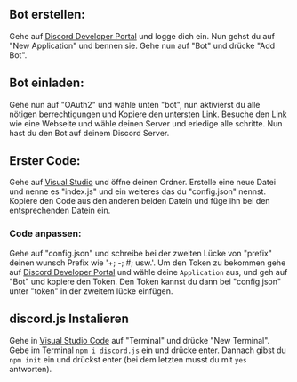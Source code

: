 ## Bot erstellen:
Gehe auf [Discord Developer Portal](https://discord.com/developers/applications) und logge dich ein. Nun gehst du auf "New Application" und bennen sie. Gehe nun
auf "Bot" und drücke "Add Bot". 

## Bot einladen:
Gehe nun auf "OAuth2" und wähle unten "bot", nun aktivierst du alle nötigen berrechtigungen und Kopiere den untersten Link. Besuche den Link wie eine Webseite und wähle deinen Server und erledige alle schritte. Nun hast du den Bot auf deinem Discord Server.

## Erster Code:
Gehe auf [Visual Studio](https://code.visualstudio.com/download) und öffne deinen Ordner. Erstelle eine neue Datei und nenne es "index.js" und ein weiteres das du "config.json" nennst. Kopiere den Code aus den anderen beiden Datein und füge ihn bei den entsprechenden Datein ein.

### Code anpassen:
Gehe auf "config.json" und schreibe bei der zweiten Lücke von "prefix" deinen wunsch Prefix wie '+; -; #; usw.'. Um den Token zu bekommen gehe auf [Discord Developer Portal](https://discord.com/developers/applications) und wähle deine `Application` aus, und geh auf "Bot" und kopiere den Token. Den Token kannst du dann bei "config.json" unter "token" in der zweitem lücke einfügen.

## discord.js Instalieren
Gehe in [Visual Studio Code](https://code.visualstudio.com/download) auf "Terminal" und drücke "New Terminal". Gebe im Terminal ``npm i discord.js`` ein und drücke enter. Dannach gibst du ``npm init`` ein und drückst enter (bei dem letzten musst du mit ``yes`` antworten).
